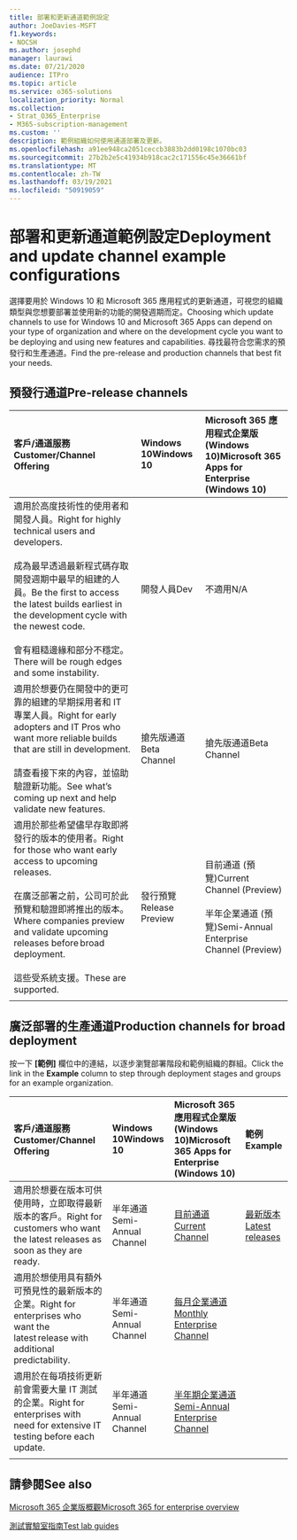 ```yaml
---
title: 部署和更新通道範例設定
author: JoeDavies-MSFT
f1.keywords:
- NOCSH
ms.author: josephd
manager: laurawi
ms.date: 07/21/2020
audience: ITPro
ms.topic: article
ms.service: o365-solutions
localization_priority: Normal
ms.collection:
- Strat_O365_Enterprise
- M365-subscription-management
ms.custom: ''
description: 範例組織如何使用通道部署及更新。
ms.openlocfilehash: a91ee948ca2051ceccb3883b2dd0198c1070bc03
ms.sourcegitcommit: 27b2b2e5c41934b918cac2c171556c45e36661bf
ms.translationtype: MT
ms.contentlocale: zh-TW
ms.lasthandoff: 03/19/2021
ms.locfileid: "50919059"
---
```

# <a name="deployment-and-update-channel-example-configurations"></a><span data-ttu-id="ccac4-103">部署和更新通道範例設定</span><span class="sxs-lookup"><span data-stu-id="ccac4-103">Deployment and update channel example configurations</span></span>

<span data-ttu-id="ccac4-104">選擇要用於 Windows 10 和 Microsoft 365 應用程式的更新通道，可視您的組織類型與您想要部署並使用新的功能的開發週期而定。</span><span class="sxs-lookup"><span data-stu-id="ccac4-104">Choosing which update channels to use for Windows 10 and Microsoft 365 Apps can depend on your type of organization and where on the development cycle you want to be deploying and using new features and capabilities.</span></span> <span data-ttu-id="ccac4-105">尋找最符合您需求的預發行和生產通道。</span><span class="sxs-lookup"><span data-stu-id="ccac4-105">Find the pre-release and production channels that best fit your needs.</span></span>

## <a name="pre-release-channels"></a><span data-ttu-id="ccac4-106">預發行通道</span><span class="sxs-lookup"><span data-stu-id="ccac4-106">Pre-release channels</span></span>

| <span data-ttu-id="ccac4-107">客戶/通道服務</span><span class="sxs-lookup"><span data-stu-id="ccac4-107">Customer/Channel Offering</span></span> | <span data-ttu-id="ccac4-108">Windows 10</span><span class="sxs-lookup"><span data-stu-id="ccac4-108">Windows 10</span></span> | <span data-ttu-id="ccac4-109">Microsoft 365 應用程式企業版 (Windows 10)</span><span class="sxs-lookup"><span data-stu-id="ccac4-109">Microsoft 365 Apps for Enterprise (Windows 10)</span></span> |
|:-------|:-------|:-----|
| <span data-ttu-id="ccac4-110">適用於高度技術性的使用者和開發人員。</span><span class="sxs-lookup"><span data-stu-id="ccac4-110">Right for highly technical users and developers.</span></span> <br><br> <span data-ttu-id="ccac4-111">成為最早透過最新程式碼存取開發週期中最早的組建的人員。</span><span class="sxs-lookup"><span data-stu-id="ccac4-111">Be the first to access the latest builds earliest in the development cycle with the newest code.</span></span> <br><br> <span data-ttu-id="ccac4-112">會有粗糙邊緣和部分不穩定。</span><span class="sxs-lookup"><span data-stu-id="ccac4-112">There will be rough edges and some instability.</span></span> | <span data-ttu-id="ccac4-113">開發人員</span><span class="sxs-lookup"><span data-stu-id="ccac4-113">Dev</span></span> | <span data-ttu-id="ccac4-114">不適用</span><span class="sxs-lookup"><span data-stu-id="ccac4-114">N/A</span></span> |
| <span data-ttu-id="ccac4-115">適用於想要仍在開發中的更可靠的組建的早期採用者和 IT 專業人員。</span><span class="sxs-lookup"><span data-stu-id="ccac4-115">Right for early adopters and IT Pros who want more reliable builds that are still in development.</span></span> <br><br> <span data-ttu-id="ccac4-116">請查看接下來的內容，並協助驗證新功能。</span><span class="sxs-lookup"><span data-stu-id="ccac4-116">See what’s coming up next and help validate new features.</span></span> | <span data-ttu-id="ccac4-117">搶先版通道</span><span class="sxs-lookup"><span data-stu-id="ccac4-117">Beta Channel</span></span> | <span data-ttu-id="ccac4-118">搶先版通道</span><span class="sxs-lookup"><span data-stu-id="ccac4-118">Beta Channel</span></span> |
| <span data-ttu-id="ccac4-119">適用於那些希望儘早存取即將發行的版本的使用者。</span><span class="sxs-lookup"><span data-stu-id="ccac4-119">Right for those who want early access to upcoming releases.</span></span> <br><br> <span data-ttu-id="ccac4-120">在廣泛部署之前，公司可於此預覽和驗證即將推出的版本。</span><span class="sxs-lookup"><span data-stu-id="ccac4-120">Where companies preview and validate upcoming releases before broad deployment.</span></span> <br><br> <span data-ttu-id="ccac4-121">這些受系統支援。</span><span class="sxs-lookup"><span data-stu-id="ccac4-121">These are supported.</span></span> <br>  | <span data-ttu-id="ccac4-122">發行預覽</span><span class="sxs-lookup"><span data-stu-id="ccac4-122">Release Preview</span></span> | <span data-ttu-id="ccac4-123">目前通道 (預覽)</span><span class="sxs-lookup"><span data-stu-id="ccac4-123">Current Channel (Preview)</span></span> <br><br> <span data-ttu-id="ccac4-124">半年企業通道 (預覽)</span><span class="sxs-lookup"><span data-stu-id="ccac4-124">Semi-Annual Enterprise Channel (Preview)</span></span>|
||||

## <a name="production-channels-for-broad-deployment"></a><span data-ttu-id="ccac4-125">廣泛部署的生產通道</span><span class="sxs-lookup"><span data-stu-id="ccac4-125">Production channels for broad deployment</span></span>

<span data-ttu-id="ccac4-126">按一下 **[範例]** 欄位中的連結，以逐步瀏覽部署階段和範例組織的群組。</span><span class="sxs-lookup"><span data-stu-id="ccac4-126">Click the link in the **Example** column to step through deployment stages and groups for an example organization.</span></span>

| <span data-ttu-id="ccac4-127">客戶/通道服務</span><span class="sxs-lookup"><span data-stu-id="ccac4-127">Customer/Channel Offering</span></span> | <span data-ttu-id="ccac4-128">Windows 10</span><span class="sxs-lookup"><span data-stu-id="ccac4-128">Windows 10</span></span> | <span data-ttu-id="ccac4-129">Microsoft 365 應用程式企業版 (Windows 10)</span><span class="sxs-lookup"><span data-stu-id="ccac4-129">Microsoft 365 Apps for Enterprise (Windows 10)</span></span> | <span data-ttu-id="ccac4-130">範例</span><span class="sxs-lookup"><span data-stu-id="ccac4-130">Example</span></span> |
|:-------|:-------|:-----|:-------|
| <span data-ttu-id="ccac4-131">適用於想要在版本可供使用時，立即取得最新版本的客戶。</span><span class="sxs-lookup"><span data-stu-id="ccac4-131">Right for customers who want the latest releases as soon as they are ready.</span></span> | <span data-ttu-id="ccac4-132">半年通道</span><span class="sxs-lookup"><span data-stu-id="ccac4-132">Semi-Annual Channel</span></span> | [<span data-ttu-id="ccac4-133">目前通道</span><span class="sxs-lookup"><span data-stu-id="ccac4-133">Current Channel</span></span>](/deployoffice/overview-update-channels#current-channel-overview) | [<span data-ttu-id="ccac4-134">最新版本</span><span class="sxs-lookup"><span data-stu-id="ccac4-134">Latest releases</span></span>](deploy-update-channels-examples-rapid-deploy.md) |
| <span data-ttu-id="ccac4-135">適用於想使用具有額外可預見性的最新版本的企業。</span><span class="sxs-lookup"><span data-stu-id="ccac4-135">Right for enterprises who want the latest release with additional predictability.</span></span> | <span data-ttu-id="ccac4-136">半年通道</span><span class="sxs-lookup"><span data-stu-id="ccac4-136">Semi-Annual Channel</span></span> | [<span data-ttu-id="ccac4-137">每月企業通道</span><span class="sxs-lookup"><span data-stu-id="ccac4-137">Monthly Enterprise Channel</span></span>](/deployoffice/overview-update-channels#monthly-enterprise-channel-overview) |  |
| <span data-ttu-id="ccac4-138">適用於在每項技術更新前會需要大量 IT 測試的企業。</span><span class="sxs-lookup"><span data-stu-id="ccac4-138">Right for enterprises with need for extensive IT testing before each update.</span></span> | <span data-ttu-id="ccac4-139">半年通道</span><span class="sxs-lookup"><span data-stu-id="ccac4-139">Semi-Annual Channel</span></span> | [<span data-ttu-id="ccac4-140">半年期企業通道</span><span class="sxs-lookup"><span data-stu-id="ccac4-140">Semi-Annual Enterprise Channel</span></span>](/deployoffice/overview-update-channels#semi-annual-enterprise-channel-overview) |  |
|||||


## <a name="see-also"></a><span data-ttu-id="ccac4-141">請參閱</span><span class="sxs-lookup"><span data-stu-id="ccac4-141">See also</span></span>

[<span data-ttu-id="ccac4-142">Microsoft 365 企業版概觀</span><span class="sxs-lookup"><span data-stu-id="ccac4-142">Microsoft 365 for enterprise overview</span></span>](microsoft-365-overview.md)

[<span data-ttu-id="ccac4-143">測試實驗室指南</span><span class="sxs-lookup"><span data-stu-id="ccac4-143">Test lab guides</span></span>](m365-enterprise-test-lab-guides.md)